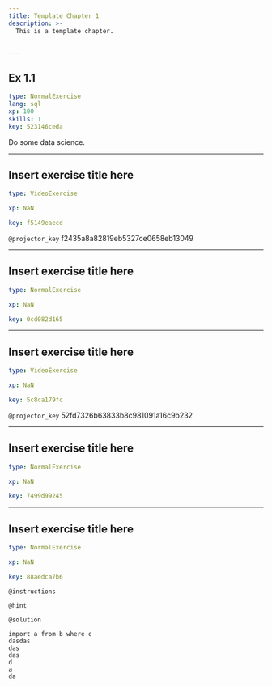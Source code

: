 ```yaml
---
title: Template Chapter 1
description: >-
  This is a template chapter.


---
```

## Ex 1.1

```yaml
type: NormalExercise
lang: sql
xp: 100
skills: 1
key: 523146ceda
```

Do some data science.












---
## Insert exercise title here

```yaml
type: VideoExercise

xp: NaN

key: f5149eaecd
```

`@projector_key`
f2435a8a82819eb5327ce0658eb13049

---
## Insert exercise title here

```yaml
type: NormalExercise

xp: NaN

key: 0cd082d165
```














---
## Insert exercise title here

```yaml
type: VideoExercise

xp: NaN

key: 5c8ca179fc
```

`@projector_key`
52fd7326b63833b8c981091a16c9b232

---
## Insert exercise title here

```yaml
type: NormalExercise

xp: NaN

key: 7499d99245
```














---
## Insert exercise title here

```yaml
type: NormalExercise

xp: NaN

key: 88aedca7b6
```



`@instructions`


`@hint`




`@solution`
```{}
import a from b where c
dasdas
das
das
d
a
da
```





